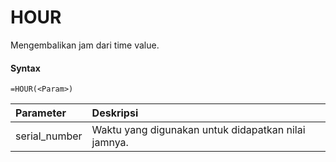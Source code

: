 # HOUR

Mengembalikan jam dari time value.

#### Syntax

```text
=HOUR(<Param>)
```

| Parameter | Deskripsi |
| :--- | :--- |
| serial\_number | Waktu yang digunakan untuk didapatkan nilai jamnya. |

